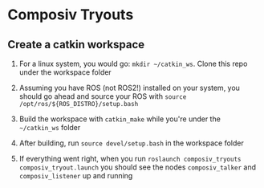 # Composiv Tryouts

## Create a catkin workspace

1.  For a linux system, you would go: `mkdir ~/catkin_ws`. Clone this repo under the workspace folder

2.  Assuming you have ROS (not ROS2!) installed on your system, you should go ahead and source your ROS with `source /opt/ros/${ROS_DISTRO}/setup.bash`

3. Build the workspace with `catkin_make` while you're under the `~/catkin_ws` folder

4. After building, run `source devel/setup.bash` in the workspace folder

5. If everything went right, when you run `roslaunch composiv_tryouts composiv_tryout.launch` you should see the nodes `composiv_talker` and `composiv_listener` up and running